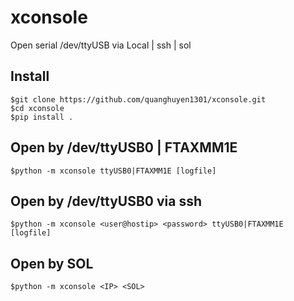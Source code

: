 # xconsole
Open serial /dev/ttyUSB via Local | ssh | sol

## Install
	$git clone https://github.com/quanghuyen1301/xconsole.git
	$cd xconsole 
	$pip install .
## Open by /dev/ttyUSB0 | FTAXMM1E
	$python -m xconsole ttyUSB0|FTAXMM1E [logfile]

## Open by /dev/ttyUSB0 via ssh 
	$python -m xconsole <user@hostip> <password> ttyUSB0|FTAXMM1E [logfile]

## Open by SOL 
	$python -m xconsole <IP> <SOL>